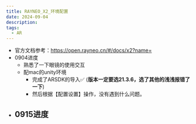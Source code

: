```yaml
---
title: RAYNEO_X2_环境配置
date: 2024-09-04
description: 
tags:
  - AR
---
```

- 官方文档参考：https://open.rayneo.cn/#/docs/x2?name=
- 0904进度
	- 熟悉了一下眼镜的使用交互
	- 配mac的unity环境
		- 完成了ARSDK的导入✅ (**版本一定要选21.3.6，选了其他的浅浅报错了一下**)
		- 然后根据【配置设置】操作，没有遇到什么问题。
- 0915进度
	-